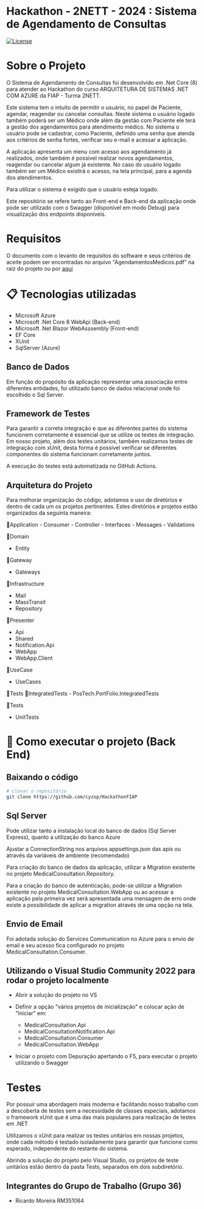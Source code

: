 # Hackathon - 2NETT - 2024 : Sistema de Agendamento de Consultas
[![License](https://img.shields.io/badge/license-MIT-green)](./LICENSE)

# Sobre o Projeto

O Sistema de Agendamento de Consultas foi desenvolvido em .Net Core (8) para atender ao Hackathon do curso ARQUITETURA DE SISTEMAS .NET COM AZURE da FIAP - Turma 2NETT.

Este sistema tem o intuito de permitir o usuário, no papel de Paciente, agendar, reagendar ou cancelar consultas. Neste sistema o usuário logado também poderá ser um Médico onde além da gestão com Paciente ele terá a gestão dos agendamentos para atendimento médico. 
No sistema o usuário pode se cadastrar, como Paciente, definido uma senha que atenda aos critérios de senha fortes, verificar seu e-mail e acessar a aplicação.

A aplicação apresenta um menu com acesso aos agendamento já realizados, onde também é possível realizar novos agendamentos, reagendar ou cancelar algum já existente. No caso do usuário logado também ser um Médico existirá o acesso, na tela principal, para a agenda dos atendimentos.

Para utilizar o sistema é exigido que o usuário esteja logado.

Este repositório se refere tanto ao Front-end e Back-end da aplicação onde pode ser utilizado com o Swagger (disponível em modo Debug) para visualização dos endpoints disponíveis.

# Requisitos

O documento com o levanto de requisitos do software e seus critérios de aceite podem ser encontradas no arquivo "AgendamentosMedicos.pdf" na raiz do projeto ou por [aqui](https://github.com/cyzop/HackathonFIAP/blob/main/AgendamentosMedicos.pdf)


# 📋 Tecnologias utilizadas

- Microsoft Azure 
- Microsoft .Net Core 8 WebApi (Back-end)
- Microsoft .Net Blazor WebAsssembly (Front-end)
- EF Core
- XUnit 
- SqlServer (Azure)


## Banco de Dados

Em função do propósito da aplicação representar uma associação entre diferentes entidades, foi utilizado banco de dados relacional onde foi escolhido o Sql Server.

## Framework de Testes

Para garantir a correta integração e que as diferentes partes do sistema funcionem corretamente é essencial que se utilize os testes de integração.
Em nosso projeto, além dos testes unitários, também realizamos testes de integração com xUnit, desta forma é possível verificar se diferentes componentes do sistema funcionam corretamente juntos.

A execução do testes está automatizada no GitHub Actions.

## Arquitetura do Projeto

Para melhorar organização do código, adotamos o uso de diretórios e dentro de cada um os projetos pertinentes. 
Estes diretórios e projetos estão organizados da seguinta maneira:

📁Application
    - Consumer
    - Controller
    - Interfaces
    - Messages
    - Validations
   
📁Domain
   - Entity
   
📁Gateway
   - Gateways
    
📁Infrastructure
   - Mail
   - MassTransit
   - Repository

📁Presenter
   - Api
   - Shared
   - Notification.Api
   - WebApp
   - WebApp.Client

📁UseCase
   - UseCases
 
📁Tests
   📁IntegratedTests
     - PosTech.PortFolio.IntegratedTests

📁Tests
  - UnitTests
   
    
# 🔧 Como executar o projeto (Back End)

## Baixando o código

```bash
# clonar o repositório
git clone https://github.com/cyzop/HackathonFIAP
```

## Sql Server

Pode utilizar tanto a instalação local do banco de dados (Sql Server Express), quanto a utilização do banco Azure

Ajustar a ConnectionString nos arquivos appsettings.json das apis ou através da variáveis de ambiente (recomendado)

Para criação do banco de dados da aplicação, utilizar a Migration existente no projeto MedicalConsultation.Repository.

Para a criação do banco de autenticação, pode-se utilizar a Migration existente no projeto MedicalConsultation.WebApp ou ao acessar a aplicação pela primeira vez será apresentada uma mensagem de erro onde existe a possibilidade de aplicar a migration através de uma opção na tela.

## Envio de Email

Foi adotada solução do Services Communication no Azure para o envio de email e seu acesso fica configurado no projeto MedicalConsultation.Consumer.

## Utilizando o Visual Studio Community 2022 para rodar o projeto localmente

- Abrir a solução do projeto no VS
- Definir a opção "vários projetos de inicialização" e colocar ação de "Iniciar" em:
     - MedicalConsultation.Api
     - MedicalConsultationNotification.Api
     - MedicalConsultation.Consumer
     - MedicalConsultation.WebApp

- Iniciar o projeto com Depuração apertando o F5, para executar o projeto utilizando o Swagger


# Testes

Por possuir uma abordagem mais moderna e facilitando nosso trabalho com a descoberta de testes sem a necessidade de classes especiais, adotamos o framework xUnit que é uma das mais populares para realização de testes em .NET

Utilizamos o xUnit para realizar os testes unitários em nossas projetos, onde cada método é testado isoladamente para garantir que funcione como esperado, independente do restante do sistema.

Abrindo a solução do projeto pelo Visual Studio, os projetos de teste unitários estão dentro da pasta Tests, separados em dois subdiretório. 

## Integrantes do Grupo de Trabalho (Grupo 36)
- Ricardo Moreira RM351064 
